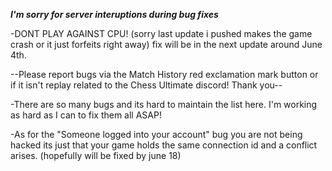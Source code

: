 ***I'm sorry for server interuptions during bug fixes***

-DONT PLAY AGAINST CPU! (sorry last update i pushed makes the game crash or it just forfeits right away) fix will be in the next update around June 4th.

--Please report bugs via the Match History red exclamation mark button or if it isn't replay related to the Chess Ultimate discord! Thank you--

-There are so many bugs and its hard to maintain the list here. I'm working as hard as I can to fix them all ASAP!

-As for the "Someone logged into your account" bug you are not being hacked its just that your game holds the same connection id and a conflict arises. (hopefully will be fixed by june 18)

